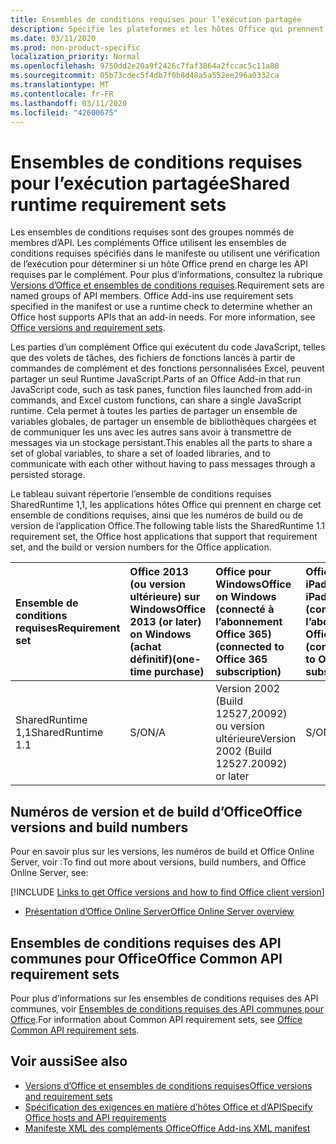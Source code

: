 ```yaml
---
title: Ensembles de conditions requises pour l’exécution partagée
description: Spécifie les plateformes et les hôtes Office qui prennent en charge les API SharedRuntime.
ms.date: 03/11/2020
ms.prod: non-product-specific
localization_priority: Normal
ms.openlocfilehash: 9750dd2e20a9f2426c7faf3864a2fccac5c11a80
ms.sourcegitcommit: 05b73cdec5f4db7f0b8d48a5a552ee296a0332ca
ms.translationtype: MT
ms.contentlocale: fr-FR
ms.lasthandoff: 03/11/2020
ms.locfileid: "42600675"
---
```

# <a name="shared-runtime-requirement-sets"></a><span data-ttu-id="cf17d-103">Ensembles de conditions requises pour l’exécution partagée</span><span class="sxs-lookup"><span data-stu-id="cf17d-103">Shared runtime requirement sets</span></span>

<span data-ttu-id="cf17d-p101">Les ensembles de conditions requises sont des groupes nommés de membres d’API. Les compléments Office utilisent les ensembles de conditions requises spécifiés dans le manifeste ou utilisent une vérification de l’exécution pour déterminer si un hôte Office prend en charge les API requises par le complément. Pour plus d’informations, consultez la rubrique [Versions d’Office et ensembles de conditions requises](../../develop/office-versions-and-requirement-sets.md).</span><span class="sxs-lookup"><span data-stu-id="cf17d-p101">Requirement sets are named groups of API members. Office Add-ins use requirement sets specified in the manifest or use a runtime check to determine whether an Office host supports APIs that an add-in needs. For more information, see [Office versions and requirement sets](../../develop/office-versions-and-requirement-sets.md).</span></span>

<span data-ttu-id="cf17d-107">Les parties d’un complément Office qui exécutent du code JavaScript, telles que des volets de tâches, des fichiers de fonctions lancés à partir de commandes de complément et des fonctions personnalisées Excel, peuvent partager un seul Runtime JavaScript.</span><span class="sxs-lookup"><span data-stu-id="cf17d-107">Parts of an Office Add-in that run JavaScript code, such as task panes, function files launched from add-in commands, and Excel custom functions, can share a single JavaScript runtime.</span></span> <span data-ttu-id="cf17d-108">Cela permet à toutes les parties de partager un ensemble de variables globales, de partager un ensemble de bibliothèques chargées et de communiquer les uns avec les autres sans avoir à transmettre de messages via un stockage persistant.</span><span class="sxs-lookup"><span data-stu-id="cf17d-108">This enables all the parts to share a set of global variables, to share a set of loaded libraries, and to communicate with each other without having to pass messages through a persisted storage.</span></span>

<span data-ttu-id="cf17d-109">Le tableau suivant répertorie l’ensemble de conditions requises SharedRuntime 1,1, les applications hôtes Office qui prennent en charge cet ensemble de conditions requises, ainsi que les numéros de build ou de version de l’application Office.</span><span class="sxs-lookup"><span data-stu-id="cf17d-109">The following table lists the SharedRuntime 1.1 requirement set, the Office host applications that support that requirement set, and the build or version numbers for the Office application.</span></span>

|  <span data-ttu-id="cf17d-110">Ensemble de conditions requises</span><span class="sxs-lookup"><span data-stu-id="cf17d-110">Requirement set</span></span>  |  <span data-ttu-id="cf17d-111">Office 2013 (ou version ultérieure) sur Windows</span><span class="sxs-lookup"><span data-stu-id="cf17d-111">Office 2013 (or later) on Windows</span></span><br><span data-ttu-id="cf17d-112">(achat définitif)</span><span class="sxs-lookup"><span data-stu-id="cf17d-112">(one-time purchase)</span></span> | <span data-ttu-id="cf17d-113">Office pour Windows</span><span class="sxs-lookup"><span data-stu-id="cf17d-113">Office on Windows</span></span><br><span data-ttu-id="cf17d-114">(connecté à l’abonnement Office 365)</span><span class="sxs-lookup"><span data-stu-id="cf17d-114">(connected to Office 365 subscription)</span></span>   |  <span data-ttu-id="cf17d-115">Office sur iPad</span><span class="sxs-lookup"><span data-stu-id="cf17d-115">Office on iPad</span></span><br><span data-ttu-id="cf17d-116">(connecté à l’abonnement Office 365)</span><span class="sxs-lookup"><span data-stu-id="cf17d-116">(connected to Office 365 subscription)</span></span>  |  <span data-ttu-id="cf17d-117">Office sur Mac</span><span class="sxs-lookup"><span data-stu-id="cf17d-117">Office on Mac</span></span><br><span data-ttu-id="cf17d-118">(connecté à l’abonnement Office 365)</span><span class="sxs-lookup"><span data-stu-id="cf17d-118">(connected to Office 365 subscription)</span></span>  | <span data-ttu-id="cf17d-119">Office sur le web</span><span class="sxs-lookup"><span data-stu-id="cf17d-119">Office on the web</span></span>  | <span data-ttu-id="cf17d-120">Office Online Server</span><span class="sxs-lookup"><span data-stu-id="cf17d-120">Office Online Server</span></span> |
|:-----|:-----|:-----|:-----|:-----|:-----|:-----|
| <span data-ttu-id="cf17d-121">SharedRuntime 1,1</span><span class="sxs-lookup"><span data-stu-id="cf17d-121">SharedRuntime 1.1</span></span>  | <span data-ttu-id="cf17d-122">S/O</span><span class="sxs-lookup"><span data-stu-id="cf17d-122">N/A</span></span> | <span data-ttu-id="cf17d-123">Version 2002 (Build 12527,20092) ou version ultérieure</span><span class="sxs-lookup"><span data-stu-id="cf17d-123">Version 2002 (Build 12527.20092) or later</span></span> | <span data-ttu-id="cf17d-124">S/O</span><span class="sxs-lookup"><span data-stu-id="cf17d-124">N/A</span></span> | <span data-ttu-id="cf17d-125">16,35 ou version ultérieure</span><span class="sxs-lookup"><span data-stu-id="cf17d-125">16.35 or later</span></span> | <span data-ttu-id="cf17d-126">Février 2020</span><span class="sxs-lookup"><span data-stu-id="cf17d-126">February 2020</span></span> | <span data-ttu-id="cf17d-127">S/O</span><span class="sxs-lookup"><span data-stu-id="cf17d-127">N/A</span></span> |

## <a name="office-versions-and-build-numbers"></a><span data-ttu-id="cf17d-128">Numéros de version et de build d’Office</span><span class="sxs-lookup"><span data-stu-id="cf17d-128">Office versions and build numbers</span></span>

<span data-ttu-id="cf17d-129">Pour en savoir plus sur les versions, les numéros de build et Office Online Server, voir :</span><span class="sxs-lookup"><span data-stu-id="cf17d-129">To find out more about versions, build numbers, and Office Online Server, see:</span></span>

[!INCLUDE [Links to get Office versions and how to find Office client version](../../includes/links-get-office-versions-builds.md)]
- [<span data-ttu-id="cf17d-130">Présentation d’Office Online Server</span><span class="sxs-lookup"><span data-stu-id="cf17d-130">Office Online Server overview</span></span>](/officeonlineserver/office-online-server-overview)

## <a name="office-common-api-requirement-sets"></a><span data-ttu-id="cf17d-131">Ensembles de conditions requises des API communes pour Office</span><span class="sxs-lookup"><span data-stu-id="cf17d-131">Office Common API requirement sets</span></span>

<span data-ttu-id="cf17d-132">Pour plus d’informations sur les ensembles de conditions requises des API communes, voir [Ensembles de conditions requises des API communes pour Office](office-add-in-requirement-sets.md).</span><span class="sxs-lookup"><span data-stu-id="cf17d-132">For information about Common API requirement sets, see [Office Common API requirement sets](office-add-in-requirement-sets.md).</span></span>

## <a name="see-also"></a><span data-ttu-id="cf17d-133">Voir aussi</span><span class="sxs-lookup"><span data-stu-id="cf17d-133">See also</span></span>

- [<span data-ttu-id="cf17d-134">Versions d’Office et ensembles de conditions requises</span><span class="sxs-lookup"><span data-stu-id="cf17d-134">Office versions and requirement sets</span></span>](../../develop/office-versions-and-requirement-sets.md)
- [<span data-ttu-id="cf17d-135">Spécification des exigences en matière d’hôtes Office et d’API</span><span class="sxs-lookup"><span data-stu-id="cf17d-135">Specify Office hosts and API requirements</span></span>](../../develop/specify-office-hosts-and-api-requirements.md)
- [<span data-ttu-id="cf17d-136">Manifeste XML des compléments Office</span><span class="sxs-lookup"><span data-stu-id="cf17d-136">Office Add-ins XML manifest</span></span>](../../develop/add-in-manifests.md)
